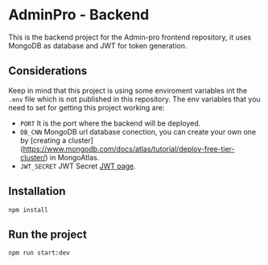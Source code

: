 # AdminPro - Backend

This is the backend project for the Admin-pro frontend repository, it uses MongoDB as database and JWT for token generation.

## Considerations

Keep in mind that this project is using some enviroment variables int the `.env` file which is not published in this repository.
The env variables that you need to set for getting this project working are:

* `PORT` It is the port where the backend will be deployed.
* `DB_CNN` MongoDB url database conection, you can create your own one by [creating a cluster] (https://www.mongodb.com/docs/atlas/tutorial/deploy-free-tier-cluster/) in MongoAtlas.
* `JWT_SECRET` JWT Secret [JWT page](https://jwt.io/).

## Installation
```
npm install
```

## Run the project

```
npm run start:dev
```
